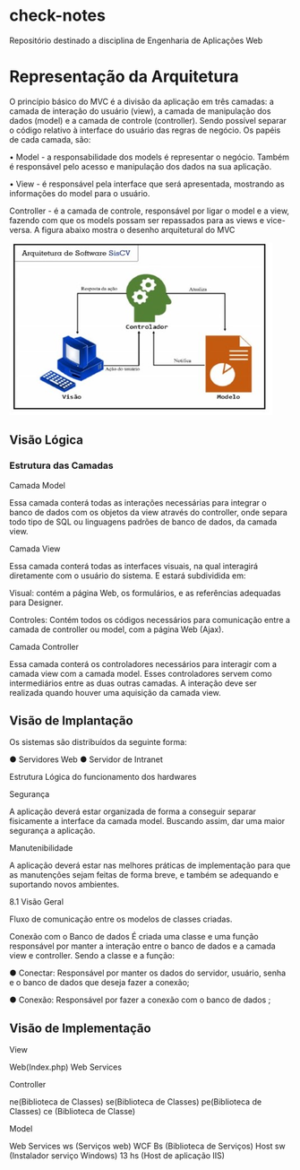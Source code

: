 # check-notes
Repositório destinado a disciplina de Engenharia de Aplicações Web

# Representação da Arquitetura
 
O princípio básico do MVC é a divisão da aplicação em três camadas: a camada de interação do usuário (view), a camada de manipulação dos dados (model) e a camada de controle (controller). Sendo possível
separar o código relativo à interface do usuário das regras de negócio. Os papéis de cada camada, são:
 
•               Model - a responsabilidade dos models é representar o negócio. Também é responsável pelo acesso e manipulação dos dados na sua aplicação. 
 
•               View - é responsável pela interface que será apresentada, mostrando as informações do model para o usuário.
 
Controller - é a camada de controle, responsável por ligar o model e a view, fazendo com que os models possam ser repassados para as views e vice-versa. A figura abaixo mostra o desenho arquitetural do MVC 


![MVC](https://github.com/AnaCristina1972/check-notes-1/blob/main/MVC.jpg)

## Visão Lógica
 
  ### Estrutura das Camadas
 
 
Camada Model
 
Essa camada conterá todas as interações necessárias para integrar o banco de dados com os objetos da view através do controller, onde separa todo tipo de SQL ou linguagens padrões de banco de dados, da camada view. 
 
 
Camada View
 
 
Essa camada conterá todas as interfaces visuais, na qual interagirá diretamente com o usuário do sistema. E estará subdividida em:  
 
Visual: contém a página Web, os formulários, e as referências adequadas para Designer.
 
Controles: Contém todos os códigos necessários para comunicação entre a camada de controller ou model, com a página Web (Ajax).
 
 
Camada Controller
 
Essa camada conterá os controladores necessários para interagir com a camada view com a camada model. Esses controladores servem como intermediários entre as duas outras camadas. A interação deve ser realizada quando houver uma aquisição da camada view.
 
 
## Visão de Implantação
 
Os sistemas são distribuídos da seguinte forma:
 
●  Servidores Web
●  Servidor de Intranet
 
Estrutura Lógica do funcionamento dos hardwares
 
Segurança
 
A aplicação deverá estar organizada de forma a conseguir separar fisicamente a interface da camada model. Buscando assim, dar uma maior segurança a aplicação.
 
Manutenibilidade
 
A aplicação deverá estar nas melhores práticas de implementação para que as manutenções sejam feitas de forma breve, e também se adequando e suportando novos ambientes.
 
8.1 Visão Geral
 
Fluxo de comunicação entre os modelos de classes criadas.
 
Conexão com o Banco de dados
É criada uma classe e uma função responsável por manter a interação entre o banco de dados e a camada view e controller. Sendo a classe e a função:
 
●  Conectar: Responsável por manter os dados do servidor, usuário, senha e o banco de dados que deseja fazer a conexão;
 
●  Conexão: Responsável por fazer a conexão com o banco de dados ;
 
 
## Visão de Implementação
 
View
 
Web<Sistema>(Index.php)
Web Services
 
Controller
 
ne<Sistema>(Biblioteca de Classes) se<Sistema>(Biblioteca de Classes) pe<Sistema>(Biblioteca de Classes)
ce<Sistema> (Biblioteca de Classe)
 
Model
 
Web Services
ws<Sistema> (Serviços web)
WCF
Bs<Sistema> (Biblioteca de Serviços)
Host
sw<Sistema> (Instalador serviço Windows)
13
hs<Sistema> (Host de aplicação IIS)

